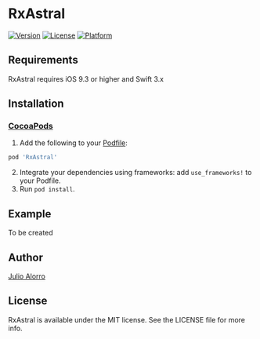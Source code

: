 # RxAstral

[![Version](https://img.shields.io/cocoapods/v/RxAstral.svg?style=flat)](http://cocoapods.org/pods/RxAstral)
[![License](https://img.shields.io/cocoapods/l/RxAstral.svg?style=flat)](http://cocoapods.org/pods/RxAstral)
[![Platform](https://img.shields.io/cocoapods/p/RxAstral.svg?style=flat)](http://cocoapods.org/pods/RxAstral)

## Requirements

RxAstral requires iOS 9.3 or higher and Swift 3.x

## Installation
### [CocoaPods](http://cocoapods.org/)

1. Add the following to your [Podfile](http://guides.cocoapods.org/using/the-podfile.html):

```ruby
pod 'RxAstral'
```
2. Integrate your dependencies using frameworks: add `use_frameworks!` to your Podfile.
3. Run `pod install`.

## Example

To be created

## Author

[Julio Alorro](https://twitter.com/Hooliooo)

## License

RxAstral is available under the MIT license. See the LICENSE file for more info.
